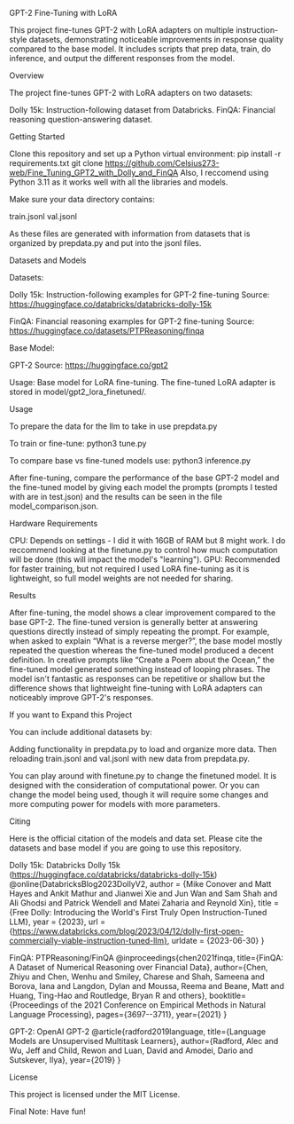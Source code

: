 GPT-2 Fine-Tuning with LoRA

This project fine-tunes GPT-2 with LoRA adapters on multiple instruction-style datasets, demonstrating noticeable improvements in response quality compared to the base model. It includes scripts that prep data, train, do inference, and output the different responses from the model. 

Overview

The project fine-tunes GPT-2 with LoRA adapters on two datasets:

Dolly 15k: Instruction-following dataset from Databricks.
FinQA: Financial reasoning question-answering dataset.

Getting Started

Clone this repository and set up a Python virtual environment:
pip install -r requirements.txt
git clone https://github.com/Celsius273-web/Fine_Tuning_GPT2_with_Dolly_and_FinQA
Also, I reccomend using Python 3.11 as it works well with all the libraries and models.

Make sure your data directory contains:

train.jsonl
val.jsonl

As these files are generated with information from datasets that is organized by prepdata.py and put into the jsonl files. 

Datasets and Models

Datasets:

Dolly 15k: Instruction-following examples for GPT-2 fine-tuning
Source: https://huggingface.co/databricks/databricks-dolly-15k


FinQA: Financial reasoning examples for GPT-2 fine-tuning
Source: https://huggingface.co/datasets/PTPReasoning/finqa


Base Model:

GPT-2
Source: https://huggingface.co/gpt2

Usage: Base model for LoRA fine-tuning. The fine-tuned LoRA adapter is stored in model/gpt2_lora_finetuned/.

Usage

To prepare the data for the llm to take in use prepdata.py

To train or fine-tune: python3 tune.py

To compare base vs fine-tuned models use: python3 inference.py 

After fine-tuning, compare the performance of the base GPT-2 model and the fine-tuned model by giving each model the prompts (prompts I tested with are in test.json) and the results can be seen in the file model_comparison.json.

Hardware Requirements

CPU: Depends on settings - I did it with 16GB of RAM but 8 might work. I do reccommend looking at the finetune.py to control how much computation will be done (this will impact the model's "learning").
GPU: Recommended for faster training, but not required
I used LoRA fine-tuning as it is lightweight, so full model weights are not needed for sharing. 

Results

After fine-tuning, the model shows a clear improvement compared to the base GPT-2. The fine-tuned version is generally better at answering questions directly instead of simply repeating the prompt. For example, when asked to explain “What is a reverse merger?”, the base model mostly repeated the question whereas the fine-tuned model produced a decent definition. In creative prompts like “Create a Poem about the Ocean,” the fine-tuned model generated something instead of looping phrases. The model isn't fantastic as responses can be repetitive or shallow but the difference shows that lightweight fine-tuning with LoRA adapters can noticeably improve GPT-2's responses.

If you want to Expand this Project

You can include additional datasets by:

Adding functionality in prepdata.py to load and organize more data.
Then reloading train.jsonl and val.jsonl with new data from prepdata.py.

You can play around with finetune.py to change the finetuned model. It is designed with the consideration of computational power.
Or you can change the model being used, though it will require some changes and more computing power for models with more parameters.

Citing

Here is the official citation of the models and data set. Please cite the datasets and base model if you are going to use this repository. 

Dolly 15k: Databricks Dolly 15k (https://huggingface.co/databricks/databricks-dolly-15k)
@online{DatabricksBlog2023DollyV2,
    author    = {Mike Conover and Matt Hayes and Ankit Mathur and Jianwei Xie and Jun Wan and Sam Shah and Ali Ghodsi and Patrick Wendell and Matei Zaharia and Reynold Xin},
    title     = {Free Dolly: Introducing the World's First Truly Open Instruction-Tuned LLM},
    year      = {2023},
    url       = {https://www.databricks.com/blog/2023/04/12/dolly-first-open-commercially-viable-instruction-tuned-llm},
    urldate   = {2023-06-30}
}

FinQA: PTPReasoning/FinQA 
@inproceedings{chen2021finqa,
          title={FinQA: A Dataset of Numerical Reasoning over Financial Data},
          author={Chen, Zhiyu and Chen, Wenhu and Smiley, Charese and Shah, Sameena and Borova, Iana and Langdon, Dylan and Moussa, Reema and Beane, Matt and Huang, Ting-Hao and Routledge, Bryan R and others},
          booktitle={Proceedings of the 2021 Conference on Empirical Methods in Natural Language Processing},
          pages={3697--3711},
          year={2021}
        }


GPT-2: OpenAI GPT-2 
@article{radford2019language,
  title={Language Models are Unsupervised Multitask Learners},
  author={Radford, Alec and Wu, Jeff and Child, Rewon and Luan, David and Amodei, Dario and Sutskever, Ilya},
  year={2019}
}


License

This project is licensed under the MIT License. 

Final Note: Have fun! 

